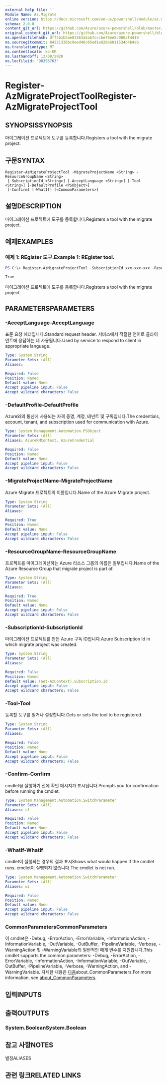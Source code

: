 ```yaml
---
external help file: ''
Module Name: Az.Migrate
online version: https://docs.microsoft.com/en-us/powershell/module/az.migrate/register-azmigrateprojecttool
schema: 2.0.0
content_git_url: https://github.com/Azure/azure-powershell/blob/master/src/Migrate/help/Register-AzMigrateProjectTool.md
original_content_git_url: https://github.com/Azure/azure-powershell/blob/master/src/Migrate/help/Register-AzMigrateProjectTool.md
ms.openlocfilehash: dff4b1b5ae83363a5a67cccbe70ee5c000af4419
ms.sourcegitcommit: 04221336bc9eed46c05ed1e828a6811534d4b4ab
ms.translationtype: MT
ms.contentlocale: ko-KR
ms.lasthandoff: 12/08/2020
ms.locfileid: "98356763"
---
```

# <span data-ttu-id="52a51-101">Register-AzMigrateProjectTool</span><span class="sxs-lookup"><span data-stu-id="52a51-101">Register-AzMigrateProjectTool</span></span>

## <span data-ttu-id="52a51-102">SYNOPSIS</span><span class="sxs-lookup"><span data-stu-id="52a51-102">SYNOPSIS</span></span>
<span data-ttu-id="52a51-103">마이그레이션 프로젝트에 도구를 등록합니다.</span><span class="sxs-lookup"><span data-stu-id="52a51-103">Registers a tool with the migrate project.</span></span>

## <span data-ttu-id="52a51-104">구문</span><span class="sxs-lookup"><span data-stu-id="52a51-104">SYNTAX</span></span>

```
Register-AzMigrateProjectTool -MigrateProjectName <String> -ResourceGroupName <String>
 [-SubscriptionId <String>] [-AcceptLanguage <String>] [-Tool <String>] [-DefaultProfile <PSObject>]
 [-Confirm] [-WhatIf] [<CommonParameters>]
```

## <span data-ttu-id="52a51-105">설명</span><span class="sxs-lookup"><span data-stu-id="52a51-105">DESCRIPTION</span></span>
<span data-ttu-id="52a51-106">마이그레이션 프로젝트에 도구를 등록합니다.</span><span class="sxs-lookup"><span data-stu-id="52a51-106">Registers a tool with the migrate project.</span></span>

## <span data-ttu-id="52a51-107">예제</span><span class="sxs-lookup"><span data-stu-id="52a51-107">EXAMPLES</span></span>

### <span data-ttu-id="52a51-108">예제 1: REgister 도구.</span><span class="sxs-lookup"><span data-stu-id="52a51-108">Example 1: REgister tool.</span></span>
```powershell
PS C:\> Register-AzMigrateProjectTool -SubscriptionId xxx-xxx-xxx -ResourceGroupName BugBashAVSVMware -MigrateProjectName BugBashAVSVMware -Tool Zerto

True
```

<span data-ttu-id="52a51-109">마이그레이션 프로젝트에 도구를 등록합니다.</span><span class="sxs-lookup"><span data-stu-id="52a51-109">Registers a tool with the migrate project.</span></span>

## <span data-ttu-id="52a51-110">PARAMETERS</span><span class="sxs-lookup"><span data-stu-id="52a51-110">PARAMETERS</span></span>

### <span data-ttu-id="52a51-111">-AcceptLanguage</span><span class="sxs-lookup"><span data-stu-id="52a51-111">-AcceptLanguage</span></span>
<span data-ttu-id="52a51-112">표준 요청 헤더입니다.</span><span class="sxs-lookup"><span data-stu-id="52a51-112">Standard request header.</span></span>
<span data-ttu-id="52a51-113">서비스에서 적절한 언어로 클라이언트에 응답하는 데 사용됩니다.</span><span class="sxs-lookup"><span data-stu-id="52a51-113">Used by service to respond to client in appropriate language.</span></span>

```yaml
Type: System.String
Parameter Sets: (All)
Aliases:

Required: False
Position: Named
Default value: None
Accept pipeline input: False
Accept wildcard characters: False
```

### <span data-ttu-id="52a51-114">-DefaultProfile</span><span class="sxs-lookup"><span data-stu-id="52a51-114">-DefaultProfile</span></span>
<span data-ttu-id="52a51-115">Azure와의 통신에 사용되는 자격 증명, 계정, 테넌트 및 구독입니다.</span><span class="sxs-lookup"><span data-stu-id="52a51-115">The credentials, account, tenant, and subscription used for communication with Azure.</span></span>

```yaml
Type: System.Management.Automation.PSObject
Parameter Sets: (All)
Aliases: AzureRMContext, AzureCredential

Required: False
Position: Named
Default value: None
Accept pipeline input: False
Accept wildcard characters: False
```

### <span data-ttu-id="52a51-116">-MigrateProjectName</span><span class="sxs-lookup"><span data-stu-id="52a51-116">-MigrateProjectName</span></span>
<span data-ttu-id="52a51-117">Azure Migrate 프로젝트의 이름입니다.</span><span class="sxs-lookup"><span data-stu-id="52a51-117">Name of the Azure Migrate project.</span></span>

```yaml
Type: System.String
Parameter Sets: (All)
Aliases:

Required: True
Position: Named
Default value: None
Accept pipeline input: False
Accept wildcard characters: False
```

### <span data-ttu-id="52a51-118">-ResourceGroupName</span><span class="sxs-lookup"><span data-stu-id="52a51-118">-ResourceGroupName</span></span>
<span data-ttu-id="52a51-119">프로젝트를 마이그레이션하는 Azure 리소스 그룹의 이름은 일부입니다.</span><span class="sxs-lookup"><span data-stu-id="52a51-119">Name of the Azure Resource Group that migrate project is part of.</span></span>

```yaml
Type: System.String
Parameter Sets: (All)
Aliases:

Required: True
Position: Named
Default value: None
Accept pipeline input: False
Accept wildcard characters: False
```

### <span data-ttu-id="52a51-120">-SubscriptionId</span><span class="sxs-lookup"><span data-stu-id="52a51-120">-SubscriptionId</span></span>
<span data-ttu-id="52a51-121">마이그레이션 프로젝트를 만든 Azure 구독 ID입니다.</span><span class="sxs-lookup"><span data-stu-id="52a51-121">Azure Subscription Id in which migrate project was created.</span></span>

```yaml
Type: System.String
Parameter Sets: (All)
Aliases:

Required: False
Position: Named
Default value: (Get-AzContext).Subscription.Id
Accept pipeline input: False
Accept wildcard characters: False
```

### <span data-ttu-id="52a51-122">-Tool</span><span class="sxs-lookup"><span data-stu-id="52a51-122">-Tool</span></span>
<span data-ttu-id="52a51-123">등록할 도구를 얻거나 설정합니다.</span><span class="sxs-lookup"><span data-stu-id="52a51-123">Gets or sets the tool to be registered.</span></span>

```yaml
Type: System.String
Parameter Sets: (All)
Aliases:

Required: False
Position: Named
Default value: None
Accept pipeline input: False
Accept wildcard characters: False
```

### <span data-ttu-id="52a51-124">-Confirm</span><span class="sxs-lookup"><span data-stu-id="52a51-124">-Confirm</span></span>
<span data-ttu-id="52a51-125">cmdlet을 실행하기 전에 확인 메시지가 표시됩니다.</span><span class="sxs-lookup"><span data-stu-id="52a51-125">Prompts you for confirmation before running the cmdlet.</span></span>

```yaml
Type: System.Management.Automation.SwitchParameter
Parameter Sets: (All)
Aliases: cf

Required: False
Position: Named
Default value: None
Accept pipeline input: False
Accept wildcard characters: False
```

### <span data-ttu-id="52a51-126">-WhatIf</span><span class="sxs-lookup"><span data-stu-id="52a51-126">-WhatIf</span></span>
<span data-ttu-id="52a51-127">cmdlet이 실행되는 경우의 결과 표시</span><span class="sxs-lookup"><span data-stu-id="52a51-127">Shows what would happen if the cmdlet runs.</span></span>
<span data-ttu-id="52a51-128">cmdlet이 실행되지 않습니다.</span><span class="sxs-lookup"><span data-stu-id="52a51-128">The cmdlet is not run.</span></span>

```yaml
Type: System.Management.Automation.SwitchParameter
Parameter Sets: (All)
Aliases: wi

Required: False
Position: Named
Default value: None
Accept pipeline input: False
Accept wildcard characters: False
```

### <span data-ttu-id="52a51-129">CommonParameters</span><span class="sxs-lookup"><span data-stu-id="52a51-129">CommonParameters</span></span>
<span data-ttu-id="52a51-130">이 cmdlet은 -Debug, -ErrorAction, -ErrorVariable, -InformationAction, -InformationVariable, -OutVariable, -OutBuffer, -PipelineVariable, -Verbose, -WarningAction 및 -WarningVariable의 일반적인 매개 변수를 지원합니다.</span><span class="sxs-lookup"><span data-stu-id="52a51-130">This cmdlet supports the common parameters: -Debug, -ErrorAction, -ErrorVariable, -InformationAction, -InformationVariable, -OutVariable, -OutBuffer, -PipelineVariable, -Verbose, -WarningAction, and -WarningVariable.</span></span> <span data-ttu-id="52a51-131">자세한 내용은 [다음](http://go.microsoft.com/fwlink/?LinkID=113216)about_CommonParameters.</span><span class="sxs-lookup"><span data-stu-id="52a51-131">For more information, see [about_CommonParameters](http://go.microsoft.com/fwlink/?LinkID=113216).</span></span>

## <span data-ttu-id="52a51-132">입력</span><span class="sxs-lookup"><span data-stu-id="52a51-132">INPUTS</span></span>

## <span data-ttu-id="52a51-133">출력</span><span class="sxs-lookup"><span data-stu-id="52a51-133">OUTPUTS</span></span>

### <span data-ttu-id="52a51-134">System.Boolean</span><span class="sxs-lookup"><span data-stu-id="52a51-134">System.Boolean</span></span>

## <span data-ttu-id="52a51-135">참고 사항</span><span class="sxs-lookup"><span data-stu-id="52a51-135">NOTES</span></span>

<span data-ttu-id="52a51-136">별칭</span><span class="sxs-lookup"><span data-stu-id="52a51-136">ALIASES</span></span>

## <span data-ttu-id="52a51-137">관련 링크</span><span class="sxs-lookup"><span data-stu-id="52a51-137">RELATED LINKS</span></span>

